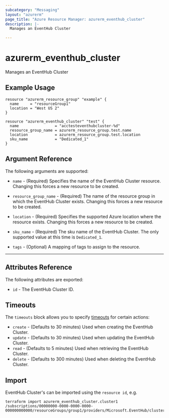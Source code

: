 ```yaml
---
subcategory: "Messaging"
layout: "azurerm"
page_title: "Azure Resource Manager: azurerm_eventhub_cluster"
description: |-
  Manages an EventHub Cluster

---
```


# azurerm_eventhub_cluster

Manages an EventHub Cluster

## Example Usage

```hcl
resource "azurerm_resource_group" "example" {
  name     = "resourceGroup1"
  location = "West US 2"
}

resource "azurerm_eventhub_cluster" "test" {
  name                = "acctesteventhubcluster-%d"
  resource_group_name = azurerm_resource_group.test.name
  location            = azurerm_resource_group.test.location
  sku_name            = "Dedicated_1"
}
```

## Argument Reference

The following arguments are supported:

* `name` - (Required) Specifies the name of the EventHub Cluster resource. Changing this forces a new resource to be created.

* `resource_group_name` - (Required) The name of the resource group in which the EventHub Cluster exists. Changing this forces a new resource to be created.

* `location` - (Required) Specifies the supported Azure location where the resource exists. Changing this forces a new resource to be created.

* `sku_name` - (Required) The sku name of the EventHub Cluster. The only supported value at this time is `Dedicated_1`.

* `tags` - (Optional) A mapping of tags to assign to the resource.

---

## Attributes Reference

The following attributes are exported:

* `id` - The EventHub Cluster ID.

## Timeouts

The `timeouts` block allows you to specify [timeouts](https://www.terraform.io/docs/configuration/resources.html#timeouts) for certain actions:

* `create` - (Defaults to 30 minutes) Used when creating the EventHub Cluster.
* `update` - (Defaults to 30 minutes) Used when updating the EventHub Cluster.
* `read` - (Defaults to 5 minutes) Used when retrieving the EventHub Cluster.
* `delete` - (Defaults to 300 minutes) Used when deleting the EventHub Cluster.

## Import

EventHub Cluster's can be imported using the `resource id`, e.g.

```shell
terraform import azurerm_eventhub_cluster.cluster1 /subscriptions/00000000-0000-0000-0000-000000000000/resourceGroups/group1/providers/Microsoft.EventHub/clusters/cluster1
```
